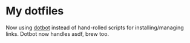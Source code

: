 # My dotfiles

Now using [dotbot](https://github.com/anishathalye/dotbot) instead of hand-rolled scripts for installing/managing links. Dotbot now handles asdf, brew too.




